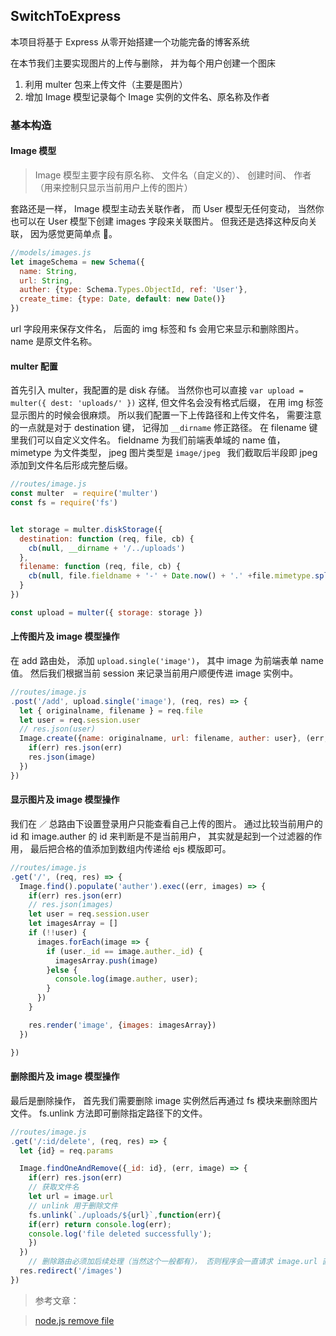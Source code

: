 ## SwitchToExpress

本项目将基于 Express 从零开始搭建一个功能完备的博客系统

在本节我们主要实现图片的上传与删除， 并为每个用户创建一个图床

1. 利用 multer 包来上传文件（主要是图片）
1. 增加 Image 模型记录每个 Image 实例的文件名、原名称及作者

### 基本构造


#### Image 模型

> Image 模型主要字段有原名称、 文件名（自定义的）、 创建时间、 作者（用来控制只显示当前用户上传的图片）

套路还是一样， Image 模型主动去关联作者， 而 User 模型无任何变动， 当然你也可以在 User 模型下创建 images 字段来关联图片。 但我还是选择这种反向关联， 因为感觉更简单点 🐶。

````js
//models/images.js
let imageSchema = new Schema({
  name: String,
  url: String,
  auther: {type: Schema.Types.ObjectId, ref: 'User'},
  create_time: {type: Date, default: new Date()}
})
````

url 字段用来保存文件名， 后面的 img 标签和 fs 会用它来显示和删除图片。 name 是原文件名称。

#### multer 配置

首先引入 multer，我配置的是 disk 存储。 当然你也可以直接 `var upload = multer({ dest: 'uploads/' })` 这样, 但文件名会没有格式后缀， 在用 img 标签显示图片的时候会很麻烦。 所以我们配置一下上传路径和上传文件名， 需要注意的一点就是对于 destination 键， 记得加 `__dirname` 修正路径。 在 filename 键里我们可以自定义文件名。 fieldname 为我们前端表单域的 name 值， mimetype 为文件类型， jpeg 图片类型是 `image/jpeg ` 我们截取后半段即 jpeg 添加到文件名后形成完整后缀。

```` javascript
//routes/image.js
const multer  = require('multer')
const fs = require('fs')


let storage = multer.diskStorage({
  destination: function (req, file, cb) {
    cb(null, __dirname + '/../uploads')
  },
  filename: function (req, file, cb) {
    cb(null, file.fieldname + '-' + Date.now() + '.' +file.mimetype.split('/')[1])
  }
})

const upload = multer({ storage: storage })
````


#### 上传图片及 image 模型操作
在 add 路由处， 添加 `upload.single('image')`， 其中 image 为前端表单 name 值。 然后我们根据当前 session 来记录当前用户顺便传进 image 实例中。

```` javascript
//routes/image.js
.post('/add', upload.single('image'), (req, res) => {
  let { originalname, filename } = req.file
  let user = req.session.user
  // res.json(user)
  Image.create({name: originalname, url: filename, auther: user}, (err, image) => {
    if(err) res.json(err)
    res.json(image)
  })
})
````


#### 显示图片及 image 模型操作
我们在 `／` 总路由下设置登录用户只能查看自己上传的图片。 通过比较当前用户的 id 和 image.auther 的 id 来判断是不是当前用户， 其实就是起到一个过滤器的作用， 最后把合格的值添加到数组内传递给 ejs 模版即可。

```` javascript
//routes/image.js
.get('/', (req, res) => {
  Image.find().populate('auther').exec((err, images) => {
    if(err) res.json(err)
    // res.json(images)
    let user = req.session.user
    let imagesArray = []
    if (!!user) {
      images.forEach(image => {
        if (user._id == image.auther._id) {
          imagesArray.push(image)
        }else {
          console.log(image.auther, user);
        }
      })
    }

    res.render('image', {images: imagesArray})
  })

})
````


#### 删除图片及 image 模型操作

最后是删除操作， 首先我们需要删除 image 实例然后再通过 fs 模块来删除图片文件。
fs.unlink 方法即可删除指定路径下的文件。
```` javascript
//routes/image.js
.get('/:id/delete', (req, res) => {
  let {id} = req.params

  Image.findOneAndRemove({_id: id}, (err, image) => {
    if(err) res.json(err)
    // 获取文件名
    let url = image.url
    // unlink 用于删除文件
    fs.unlink(`./uploads/${url}`,function(err){
    if(err) return console.log(err);
    console.log('file deleted successfully');
    })
  })
    // 删除路由必须加后续处理（当然这个一般都有）， 否则程序会一直请求 image.url 直至进程挂掉
  res.redirect('/images')
})
````


> 参考文章：

> [node.js remove file](https://stackoverflow.com/questions/5315138/node-js-remove-file#comment67240915_36614925)
